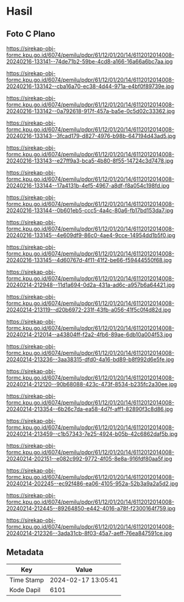 # Hasil

## Foto C Plano

https://sirekap-obj-formc.kpu.go.id/6074/pemilu/pdpr/61/12/01/20/14/6112012014008-20240216-133141--74de71b2-59be-4cd8-a166-16a66a6bc7aa.jpg

https://sirekap-obj-formc.kpu.go.id/6074/pemilu/pdpr/61/12/01/20/14/6112012014008-20240216-133142--cba16a70-ec38-4d44-971a-e4bf0f89739e.jpg

https://sirekap-obj-formc.kpu.go.id/6074/pemilu/pdpr/61/12/01/20/14/6112012014008-20240216-133142--0a792618-917f-457a-ba5e-0c5d02c33362.jpg

https://sirekap-obj-formc.kpu.go.id/6074/pemilu/pdpr/61/12/01/20/14/6112012014008-20240216-133143--3fcad179-d827-4976-b98b-647194d43ad5.jpg

https://sirekap-obj-formc.kpu.go.id/6074/pemilu/pdpr/61/12/01/20/14/6112012014008-20240216-133143--e27ff9a3-bca5-4b80-8f55-14724c3d7478.jpg

https://sirekap-obj-formc.kpu.go.id/6074/pemilu/pdpr/61/12/01/20/14/6112012014008-20240216-133144--17a4131b-4ef5-4967-a8df-f8a054c198fd.jpg

https://sirekap-obj-formc.kpu.go.id/6074/pemilu/pdpr/61/12/01/20/14/6112012014008-20240216-133144--0b601eb5-ccc5-4a4c-80a6-fb17bd153da7.jpg

https://sirekap-obj-formc.kpu.go.id/6074/pemilu/pdpr/61/12/01/20/14/6112012014008-20240216-133145--4e609df9-86c0-4ae4-9cce-14954dd1b5f0.jpg

https://sirekap-obj-formc.kpu.go.id/6074/pemilu/pdpr/61/12/01/20/14/6112012014008-20240216-133145--4d60767d-4f11-41f2-be66-f59444550f68.jpg

https://sirekap-obj-formc.kpu.go.id/6074/pemilu/pdpr/61/12/01/20/14/6112012014008-20240214-212948--11d1a694-0d2a-431a-ad6c-a957b6a64421.jpg

https://sirekap-obj-formc.kpu.go.id/6074/pemilu/pdpr/61/12/01/20/14/6112012014008-20240214-213119--d20b6972-231f-43fb-a056-41f5c0f4d82d.jpg

https://sirekap-obj-formc.kpu.go.id/6074/pemilu/pdpr/61/12/01/20/14/6112012014008-20240214-212014--a43804ff-f2a2-4fb6-89ae-6db10a004f53.jpg

https://sirekap-obj-formc.kpu.go.id/6074/pemilu/pdpr/61/12/01/20/14/6112012014008-20240214-213236--3aa38315-dfd0-4a16-bd89-b8f992d6e5fe.jpg

https://sirekap-obj-formc.kpu.go.id/6074/pemilu/pdpr/61/12/01/20/14/6112012014008-20240214-212120--90b68088-423c-473f-8534-b235fc2a30ee.jpg

https://sirekap-obj-formc.kpu.go.id/6074/pemilu/pdpr/61/12/01/20/14/6112012014008-20240214-213354--6b26c7da-ea58-4d7f-aff1-82890f3c8d86.jpg

https://sirekap-obj-formc.kpu.go.id/6074/pemilu/pdpr/61/12/01/20/14/6112012014008-20240214-213459--c1b57343-7e25-4924-b05b-42c6862daf5b.jpg

https://sirekap-obj-formc.kpu.go.id/6074/pemilu/pdpr/61/12/01/20/14/6112012014008-20240214-202151--e082c992-9772-4f05-8e8a-916fdf80aa5f.jpg

https://sirekap-obj-formc.kpu.go.id/6074/pemilu/pdpr/61/12/01/20/14/6112012014008-20240214-202245--ec92f486-ea06-4105-952a-52b3a9a2a5d2.jpg

https://sirekap-obj-formc.kpu.go.id/6074/pemilu/pdpr/61/12/01/20/14/6112012014008-20240214-212445--89264850-e442-4016-a78f-f2300164f759.jpg

https://sirekap-obj-formc.kpu.go.id/6074/pemilu/pdpr/61/12/01/20/14/6112012014008-20240214-212326--3ada31cb-8f03-45a7-aeff-76ea847591ce.jpg


## Metadata

| Key        | Value               |
| ---------- | ------------------- |
| Time Stamp | 2024-02-17 13:05:41 |
| Kode Dapil | 6101                |



